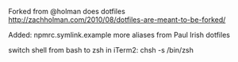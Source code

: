 Forked from @holman does dotfiles http://zachholman.com/2010/08/dotfiles-are-meant-to-be-forked/

Added:
npmrc.symlink.example
more aliases from Paul Irish dotfiles

switch shell from bash to zsh in iTerm2: chsh -s /bin/zsh
